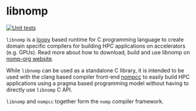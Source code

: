 # libnomp

[![Unit tests](https://github.com/nomp-org/libnomp/actions/workflows/ci.yml/badge.svg)](https://github.com/nomp-org/libnomp/actions/workflows/ci.yml)

`libnomp` is a [loopy](https://mathema.tician.de/software/loopy/) based runtime
for C programming language to create domain specific compilers for building HPC
applications on accelerators (e.g. GPUs). Read more about how to download, build
and use libnomp on [nomp-org website](https://nomp-org.github.io/libnomp/).

While `libnomp` can be used as a standalone C library, it is intended to be used
with the clang based compiler front-end [nompcc](https://github.com/nomp-org/llvm-project)
to easily build HPC applications using a pragma based programming model without
having to directly use `libnomp` C API.

`libnomp` and `nompcc` together form the `nomp` compiler framework.
